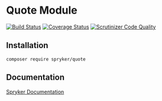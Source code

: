 # Quote Module
[![Build Status](https://travis-ci.org/spryker/Quote.svg)](https://travis-ci.org/spryker/Quote)
[![Coverage Status](https://coveralls.io/repos/github/spryker/Quote/badge.svg)](https://coveralls.io/github/spryker/Quote)
[![Scrutinizer Code Quality](https://scrutinizer-ci.com/g/spryker/Quote/badges/quality-score.png?b=master)](https://scrutinizer-ci.com/g/spryker/Quote/?branch=master)

## Installation

```
composer require spryker/quote
```

## Documentation

[Spryker Documentation](https://spryker.github.io)
